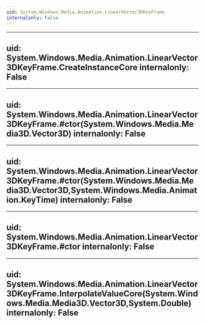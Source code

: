 ```yaml
---
uid: System.Windows.Media.Animation.LinearVector3DKeyFrame
internalonly: False
---
```


---
uid: System.Windows.Media.Animation.LinearVector3DKeyFrame.CreateInstanceCore
internalonly: False
---

---
uid: System.Windows.Media.Animation.LinearVector3DKeyFrame.#ctor(System.Windows.Media.Media3D.Vector3D)
internalonly: False
---

---
uid: System.Windows.Media.Animation.LinearVector3DKeyFrame.#ctor(System.Windows.Media.Media3D.Vector3D,System.Windows.Media.Animation.KeyTime)
internalonly: False
---

---
uid: System.Windows.Media.Animation.LinearVector3DKeyFrame.#ctor
internalonly: False
---

---
uid: System.Windows.Media.Animation.LinearVector3DKeyFrame.InterpolateValueCore(System.Windows.Media.Media3D.Vector3D,System.Double)
internalonly: False
---
